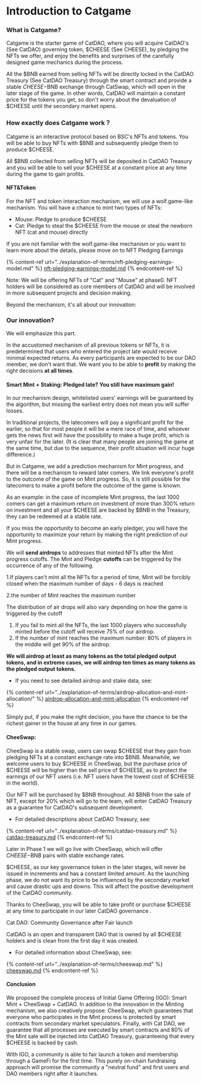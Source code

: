 # Introduction to Catgame

### **What is Catgame?**

Catgame is the starter game of CatDAO, where you will acquire CatDAO's (See CatDAO) governing token, $CHEESE (See CHEESE), by pledging the NFTs we offer, and enjoy the benefits and surprises of the carefully designed game mechanics during the process.

All the $BNB earned from selling NFTs will be directly locked in the CatDAO Treasury (See CatDAO Treasury) through the smart contract and provide a stable $CHEESE-$BNB exchange through CatSwap, which will open in the later stage of the game. In other words, CatDAO will maintain a constant price for the tokens you get, so don't worry about the devaluation of $CHEESE until the secondary market opens.

### How exactly does Catgame work？

Catgame is an interactive protocol based on BSC's NFTs and tokens. You will be able to buy NFTs with $BNB and subsequently pledge them to produce $CHEESE.

All $BNB collected from selling NFTs will be deposited in CatDAO Treasury and you will be able to sell your $CHEESE at a constant price at any time during the game to gain profits.

#### NFT\&Token

For the NFT and token interaction mechanism, we will use a wolf.game-like mechanism. You will have a chance to mint two types of NFTs:

* Mouse: Pledge to produce $CHEESE
* Cat: Pledge to steal the $CHEESE from the mouse or steal the newborn NFT (cat and mouse) directly



If you are not familiar with the wolf.game-like mechanism or you want to learn more about the details, please move on to NFT Pledging Earnings

{% content-ref url="../explanation-of-terms/nft-pledging-earnings-model.md" %}
[nft-pledging-earnings-model.md](../explanation-of-terms/nft-pledging-earnings-model.md)
{% endcontent-ref %}

Note: We will be offering NFTs of "Cat" and "Mouse" at phase0. NFT holders will be considered as core members of CatDAO and will be involved in more subsequent projects and decision making.



Beyond the mechanism, it's all about our innovation:

### Our innovation?

We will emphasize this part.

In the accustomed mechanism of all previous tokens or NFTs, it is predetermined that users who entered the project late would receive minimal expected returns. As every participants are expected to be our DAO member, we don't want that. We want you to be able to **profit** by making the right decisions **at all times**.&#x20;

#### Smart Mint + Staking: Pledged late? You still have maximum gain!

In our mechanism design, whitelisted users' earnings will be guaranteed by the algorithm, but missing the earliest entry does not mean you will suffer losses.

In traditional projects, the latecomers will pay a significant profit for the earlier, so that for most people it will be a mere race of time, and whoever gets the news first will have the possibility to make a huge profit, which is very unfair for the later. (It is clear that many people are joining the game at the same time, but due to the sequence, their profit situation will incur huge difference.)

But in Catgame, we add a prediction mechanism for Mint progress, and there will be a mechanism to reward later comers. We link everyone's profit to the outcome of the game on Mint progress. So, it is still possible for the latecomers to make a profit before the outcome of the game is known.

As an example: in the case of incomplete Mint progress, the last 1000 comers can get a maximum return on investment of more than 300% return on investment and all your $CHEESE are backed by $BNB in the Treasury, they can be redeemed at a stable rate.

If you miss the opportunity to become an early pledger, you will have the opportunity to maximize your return by making the right prediction of our Mint progress.

We will **send airdrops** to addresses that minted NFTs after the Mint progress cutoffs. The Mint and Pledge **cutoffs** can be triggered by the occurrence of any of the following.

1.If players can't mint all the NFTs for a period of time, Mint will be forcibly closed when the maximum number of days - 6 days is reached

2.the number of Mint reaches the maximum number

The distribution of air drops will also vary depending on how the game is triggered by the cutoff

1. If you fail to mint all the NFTs, the last 1000 players who successfully minted before the cutoff will receive 75% of our airdrop.
2. If the number of mint reaches the maximum number: 80% of players in the middle will get 90% of the airdrop.

**We will airdrop at least as many tokens as the total pledged output tokens, and in extreme cases, we will airdrop ten times as many tokens as the pledged output tokens.**

* If you need to see detailed airdrop and stake data, see:

{% content-ref url="../explanation-of-terms/airdrop-allocation-and-mint-allocation/" %}
[airdrop-allocation-and-mint-allocation](../explanation-of-terms/airdrop-allocation-and-mint-allocation/)
{% endcontent-ref %}

Simply put, if you make the right decision, you have the chance to be the richest gainer in the house at any time in our games.

#### CheeSwap:

CheeSwap is a stable swap, users can swap $CHEESE that they gain from pledging NFTs at a constant exchange rate into $BNB. Meanwhile, we welcome users to buy $CHEESE in CheeSwap, but the purchase price of $CHEESE will be higher than the sell price of $CHEESE, as to protect the earnings of our NFT users (i.e. NFT users have the lowest cost of $CHEESE in the world).

Our NFT will be purchased by $BNB throughout. All $BNB from the sale of NFT, except for 20% which will go to the team, will enter CatDAO Treasury as a guarantee for CatDAO's subsequent development.

* For detailed descriptions about CatDAO Treasury, see:

{% content-ref url="../explanation-of-terms/catdao-treasury.md" %}
[catdao-treasury.md](../explanation-of-terms/catdao-treasury.md)
{% endcontent-ref %}

Later in Phase 1 we will go live with CheeSwap, which will offer $CHEESE-$BNB pairs with stable exchange rates.

$CHEESE, as our key governance token in the later stages, will never be issued in increments and has a constant limited amount. As the launching phase, we do not want its price to be influenced by the secondary market and cause drastic ups and downs. This will affect the positive development of the CatDAO community.

Thanks to CheeSwap, you will be able to take profit or purchase $CHEESE at any time to participate in our later CatDAO governance .

Cat DAO: Community Governance after Fair launch

CatDAO is an open and transparent DAO that is owned by all $CHEESE holders and is clean from the first day it was created.

* For detailed information about CheeSwap, see:

{% content-ref url="../explanation-of-terms/cheeswap.md" %}
[cheeswap.md](../explanation-of-terms/cheeswap.md)
{% endcontent-ref %}

#### Conclusion

We proposed the complete process of Initial Game Offering (IGO): Smart Mint + CheeSwap + CatDAO. In addition to the innovation in the Minting mechanism, we also creatively propose: CheeSwap, which guarantees that everyone who participates in the Mint process is protected by smart contracts from secondary market speculators. Finally, with Cat DAO, we guarantee that all processes are executed by smart contracts and 80% of the Mint sale will be injected into CatDAO Treasury, guaranteeing that every $CHEESE is backed by cash.

With IGO, a community is able to fair launch a token and membership through a GameFi for the first time. This purely on-chain fundraising approach will promise the community a "neutral fund" and first users and DAO members right after it launches.
